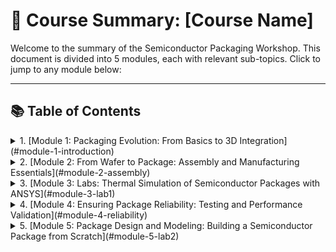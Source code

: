 # 📘 Course Summary: [Course Name]

Welcome to the summary of the Semiconductor Packaging Workshop. This document is divided into 5 modules, each with relevant sub-topics. Click to jump to any module below:

---

## 📚 Table of Contents

<details> 
   <summary> 1. [Module 1: Packaging Evolution: From Basics to 3D Integration](#module-1-introduction) </summary>
              <pre> 
                  - Introduction To Semiconductor Packaging And Industry Overview <br>
                  - Understanding Package Requirements And Foundational Package Types <br> 
                  - Evolving Package Architectures - From Single Chip To Multi-Chip Modules <br>  
                  - Interposers Re-distribution Layers And 2.5D/3D Packaging Approaches <br>
                  - Comparative Analysis And Selecting The Right Packaging Solution </pre>
      </details>
<details>
<summary> 2. [Module 2: From Wafer to Package: Assembly and Manufacturing Essentials](#module-2-assembly)</summary>
               <pre>
                 - Setting The Stage - Supply Chain And Facilities  <br>
                 - Wafer Pre-Preparation - Grinding And Dicing  <br>
                 - Wire Bond Packaging - Die Attach To Molding  <br>
                 - Flip Chip Assembly - Bump Formation And Underfill <br>  
                 - Wafer Level Packaging And Conclusion  </pre>
   </details>
<details> 
<summary> 3. [Module 3: Labs: Thermal Simulation of Semiconductor Packages with ANSYS](#module-3-lab1)</summary>
   <pre>
                 - Introduction And Getting Started With ANSYS Electronics Desktop  <br>
                 - Setting Up A Flip-Chip BGA Package  <br>
                 - Material Definitions And Thermal Power Sources <br> 
                 - Meshing And Running The Thermal Analysis  <br>
                 - Viewing Results And Exploring Other Package Types <br> 
</pre>
</details>

<details> 
   <summary> 4. [Module 4: Ensuring Package Reliability: Testing and Performance Validation](#module-4-reliability)</summary>
               <pre>
                 - Introduction to Package Testing and Electrical Functionality Checks <br>
                 - Reliability and Performance Testing of Semiconductor Packages      
               </pre>
</details>
<details>
<summary> 5. [Module 5: Package Design and Modeling: Building a Semiconductor Package from Scratch](#module-5-lab2) </summary>
                <pre>
                  - Introduction to Package Cross-Section Modeling in ANSYS Electronics Desktop (AEDT) <br>
                  - Creating the Die and Substrate in AEDT <br>
                  - Adding Die Attach Material and Bond Pads <br>
                  - Wire Bond Creation and Material Assignment <br>
                  - Applying Mold Compound and Finalizing the Package Model
                </pre>

## 🧠 Module 1: Packaging Evolution: From Basics to 3D Integration

### 🔹 1.1 What is [Topic]?

Text description here...

![Intro Image](assets/module1-img1.png)

### 🔹 1.2 Course Goals

- Learn X
- Understand Y

---

## 🏭 Module 2: Fr om Wafer to Package: Assembly and Manufacturing Essentials

### 🔹 2.1 Key Concept A

Explain...

![Diagram](assets/module2-diagram.jpg)

### 🔹 2.2 Key Concept B

Bullet points, explanations, etc.

---

## 💻 Module 3: Labs: Thermal Simulation of Semiconductor Packages with ANSYS

### 🔹 3.1 Example 1: [Tool/Platform]

Code snippet or image.

---

## 🚀 Module 4: Ensuring Package Reliability: Testing and Performance Validation

...

---

## ✅ Module 5: Package Design and Modeling: Building a Semiconductor Package from Scratch

- Final concepts
- Key takeaways
